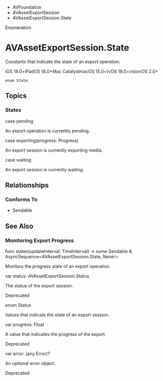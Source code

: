 

- AVFoundation
- AVAssetExportSession
-  AVAssetExportSession.State 

Enumeration

# AVAssetExportSession.State

Constants that indicate the state of an export operation.

iOS 18.0+iPadOS 18.0+Mac CatalystmacOS 15.0+tvOS 18.0+visionOS 2.0+

``` source
enum State
```

## Topics

### States

case pending

An export operation is currently pending.

case exporting(progress: Progress)

An export session is currently exporting media.

case waiting

An export session is currently waiting.

## Relationships

### Conforms To

- Sendable

## See Also

### Monitoring Export Progress

func states(updateInterval: TimeInterval) -> some Sendable &amp; AsyncSequence&lt;AVAssetExportSession.State, Never> 

Monitors the progress state of an export operation.

var status: AVAssetExportSession.Status

The status of the export session.

Deprecated

enum Status

Values that indicate the state of an export session.

var progress: Float

A value that indicates the progress of the export.

Deprecated

var error: (any Error)?

An optional error object.

Deprecated


